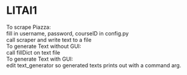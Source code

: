 # LITAI1

To scrape Piazza:<br>
  fill in username, password, courseID in config.py<br>
  call scraper and write text to a file<br>
To generate Text without GUI:<br>
  call fillDict on text file<br>
To generate Text with GUI:<br>
  edit text_generator so generated texts prints out with a command arg.
